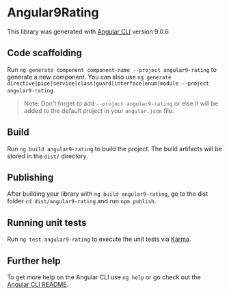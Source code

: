 # Angular9Rating

This library was generated with [Angular CLI](https://github.com/angular/angular-cli) version 9.0.6.

## Code scaffolding

Run `ng generate component component-name --project angular9-rating` to generate a new component. You can also use `ng generate directive|pipe|service|class|guard|interface|enum|module --project angular9-rating`.
> Note: Don't forget to add `--project angular9-rating` or else it will be added to the default project in your `angular.json` file. 

## Build

Run `ng build angular9-rating` to build the project. The build artifacts will be stored in the `dist/` directory.

## Publishing

After building your library with `ng build angular9-rating`, go to the dist folder `cd dist/angular9-rating` and run `npm publish`.

## Running unit tests

Run `ng test angular9-rating` to execute the unit tests via [Karma](https://karma-runner.github.io).

## Further help

To get more help on the Angular CLI use `ng help` or go check out the [Angular CLI README](https://github.com/angular/angular-cli/blob/master/README.md).
